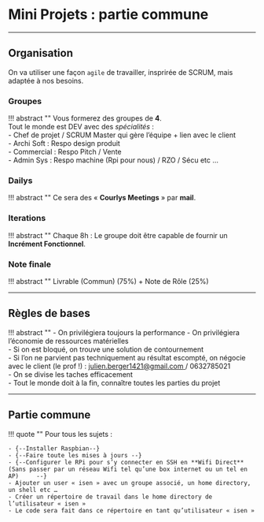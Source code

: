 # Mini Projets : partie commune

---

## Organisation

On va utiliser une façon ``agile`` de travailler, insprirée de SCRUM, mais adaptée à nos besoins.

### Groupes

!!! abstract ""
    Vous formerez des groupes de **4**.  
    Tout le monde est DEV avec des *spécialités* :  
    - Chef de projet / SCRUM Master qui gère l’équipe + lien avec le client  
    - Archi Soft : Respo design produit  
    - Commercial : Respo Pitch / Vente  
    - Admin Sys : Respo machine (Rpi pour nous) / RZO / Sécu etc …  

### Dailys

!!! abstract ""
    Ce sera des « **Courlys Meetings** » par **mail**.

### Iterations

!!! abstract ""
    Chaque 8h : Le groupe doit être capable de fournir un **Incrément Fonctionnel**.

### Note finale

!!! abstract ""
    Livrable (Commun) (75%) + Note de Rôle (25%)



---

## Règles de bases

!!! abstract ""
    - On privilégiera toujours la performance
    - On privilégiera l’économie de ressources matérielles   
    - Si on est bloqué, on trouve une solution de contournement  
    - Si l’on ne parvient pas techniquement au résultat escompté, on négocie avec le client (le prof !) : <julien.berger1421@gmail.com>[ ](mailto:julien.berger1421@gmail.com)/ 0632785021   
    - On se divise les taches efficacement   
    - Tout le monde doit à la fin, connaître toutes les parties du projet

---

## Partie commune

!!! quote ""
    Pour tous les sujets :   
    
    - {--Installer Raspbian--}  
    - {--Faire toute les mises à jours --}      
    - {--Configurer le RPi pour s’y connecter en SSH en **Wifi Direct**    
    (Sans passer par un réseau Wifi tel qu’une box internet ou un tel en AP)     --}  
    - Ajouter un user « isen » avec un groupe associé, un home directory, un shell etc …     
    - Créer un répertoire de travail dans le home directory de l’utilisateur « isen »    
    - Le code sera fait dans ce répertoire en tant qu’utilisateur « isen »  
